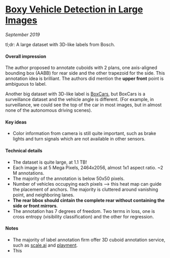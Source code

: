 # [Boxy Vehicle Detection in Large Images](https://boxy-dataset.com/boxy/index)

_September 2019_

tl;dr: A large dataset with 3D-like labels from Bosch.

#### Overall impression
The author proposed to annotate cuboids with 2 plans, one axis-aligned bounding box (AABB) for rear side and the other trapezoid for the side. This annotation idea is brilliant. The authors did mention the **upper front** point is ambiguous to label. 

Another big dataset with 3D-like label is [BoxCars](https://github.com/JakubSochor/BoxCars), but BoxCars is a surveillance dataset and the vehicle angle is different. (For example, in surveillance, we could see the top of the car in most images, but in almost none of the autonomous driving scenes).

#### Key ideas
- Color information from camera is still quite important, such as brake lights and turn signals which are not available in other sensors. 

#### Technical details
- The dataset is quite large, at 1.1 TB! 
- Each image is at 5 Mega Pixels, 2464x2056, almost 1x1 aspect ratio. ~2 M annotations. 
- The majority of the annotation is below 50x50 pixels.
- Number of vehicles occupying each pixels --> this heat map can guide the placement of anchors. The majority is cluttered around vanishing point, and neighboring lanes. 
- **The rear bbox should cintain the complete rear without containing the side or front mirrors**. 
- The annotation has 7 degrees of freedom. Two terms in loss, one is cross entropy (visibility classification) and the other for regression.

#### Notes
- The majority of label annotation firm offer 3D cuboid annotation service, such as [scale.ai](https://scale.com/blog/3d-cuboids-annotations) and [playment](https://www.youtube.com/watch?v=KWyFnXKvBCc).
- This 